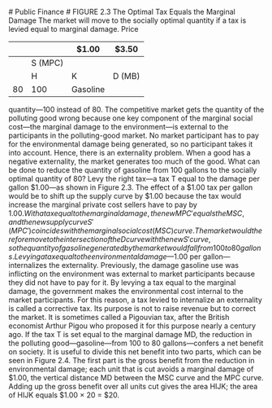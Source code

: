 \# Public Finance # FIGURE 2.3 The Optimal Tax Equals the Marginal Damage The market will move to the socially optimal quantity if a tax is levied equal to marginal damage. Price

|    |         | $1.00    | $3.50  |
| -- | ------- | -------- | ------ |
|    | S (MPC) |          |        |
|    | H       | K        | D (MB) |
| 80 | 100     | Gasoline |        |

quantity—100 instead of 80. The competitive market gets the quantity of the polluting good wrong because one key component of the marginal social cost—the marginal damage to the environment—is external to the participants in the polluting-good market. No market participant has to pay for the environmental damage being generated, so no participant takes it into account. Hence, there is an externality problem. When a good has a negative externality, the market generates too much of the good. What can be done to reduce the quantity of gasoline from 100 gallons to the socially optimal quantity of 80? Levy the right tax—a tax T equal to the damage per gallon $1.00—as shown in Figure 2.3. The effect of a $1.00 tax per gallon would be to shift up the supply curve by $1.00 because the tax would increase the marginal private cost sellers have to pay by $1.00. With a tax equal to the marginal damage, the new MPC' equals the MSC, and the new supply curve S'(MPC') coincides with the marginal social cost (MSC) curve. The market would therefore move to the intersection of the D curve with the new S' curve, so the quantity of gasoline generated by the market would fall from 100 to 80 gallons. Levying a tax equal to the environmental damage—$1.00 per gallon—internalizes the externality. Previously, the damage gasoline use was inflicting on the environment was external to market participants because they did not have to pay for it. By levying a tax equal to the marginal damage, the government makes the environmental cost internal to the market participants. For this reason, a tax levied to internalize an externality is called a corrective tax. Its purpose is not to raise revenue but to correct the market. It is sometimes called a Pigouvian tax, after the British economist Arthur Pigou who proposed it for this purpose nearly a century ago. If the tax T is set equal to the marginal damage MD, the reduction in the polluting good—gasoline—from 100 to 80 gallons—confers a net benefit on society. It is useful to divide this net benefit into two parts, which can be seen in Figure 2.4. The first part is the gross benefit from the reduction in environmental damage; each unit that is cut avoids a marginal damage of $1.00, the vertical distance MD between the MSC curve and the MPC curve. Adding up the gross benefit over all units cut gives the area HIJK; the area of HIJK equals $1.00 × 20 = $20.